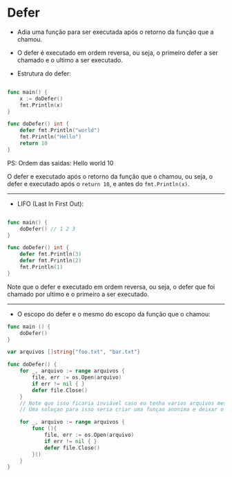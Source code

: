 # Defer

- Adia uma função para ser executada após o retorno da função que a chamou.
- O defer é executado em ordem reversa, ou seja, o primeiro defer a ser chamado e o ultimo a ser executado.

- Estrutura do defer:

```go 

func main() {
    x := doDefer()
    fmt.Println(x)
}

func doDefer() int {
    defer fmt.Println("world")
    fmt.Println("Hello")
    return 10
}
```
PS: Ordem das saidas: Hello world 10

O defer e executado após o retorno da função que o chamou, ou seja, o defer e executado após o `return 10`, e antes do `fmt.Println(x)`.

------------

- LIFO (Last In First Out):

```go 

func main() {
    doDefer() // 1 2 3
}

func doDefer() int {
    defer fmt.Println(3)
	defer fmt.Println(2)
    fmt.Println(1)
}
```

Note que o defer e executado em ordem reversa, ou seja, o defer que foi chamado por ultimo e o primeiro a ser executado.

------------

- O escopo do defer e o mesmo do escopo da função que o chamou:

```go
func main () {
    doDefer()
}

var arquivos []string{"foo.txt", "bar.txt"}

func doDefer() {
    for _, arquivo := range arquivos {
        file, err := os.Open(arquivo)
        if err != nil { }
        defer file.Close()
    }
    // Note que isso ficaria inviável caso eu tenha varios arquivos mesmo que eu tenha defer pois ele esta atrelado ao escopo da função.
    // Uma soluçao para isso seria criar uma funçao anonima e deixar o defer dentro desse escopo.

    for _, arquivo := range arquivos {
        func (){
            file, err := os.Open(arquivo)
            if err != nil { }
            defer file.Close()
        }()
    }
}
```
